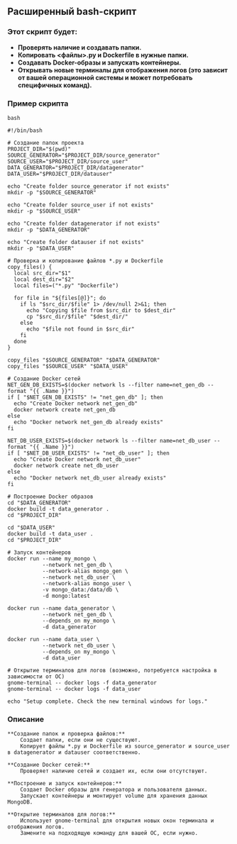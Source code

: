 ## Расширенный bash-скрипт

### Этот скрипт будет:

   * **Проверять наличие и создавать папки.**
   * **Копировать <файлы>.py и Dockerfile в нужные папки.**
   * **Создавать Docker-образы и запускать контейнеры.**
   * **Открывать новые терминалы для отображения логов (это зависит от вашей операционной системы и может потребовать специфичных команд).**

### Пример скрипта

    bash

```
#!/bin/bash

# Создание папок проекта
PROJECT_DIR="$(pwd)"
SOURCE_GENERATOR="$PROJECT_DIR/source_generator"
SOURCE_USER="$PROJECT_DIR/source_user"
DATA_GENERATOR="$PROJECT_DIR/datagenerator"
DATA_USER="$PROJECT_DIR/datauser"

echo "Create folder source_generator if not exists"
mkdir -p "$SOURCE_GENERATOR"

echo "Create folder source_user if not exists"
mkdir -p "$SOURCE_USER"

echo "Create folder datagenerator if not exists"
mkdir -p "$DATA_GENERATOR"

echo "Create folder datauser if not exists"
mkdir -p "$DATA_USER"

# Проверка и копирование файлов *.py и Dockerfile
copy_files() {
  local src_dir="$1"
  local dest_dir="$2"
  local files=("*.py" "Dockerfile")

  for file in "${files[@]}"; do
    if ls "$src_dir/$file" 1> /dev/null 2>&1; then
      echo "Copying $file from $src_dir to $dest_dir"
      cp "$src_dir/$file" "$dest_dir/"
    else
      echo "$file not found in $src_dir"
    fi
  done
}

copy_files "$SOURCE_GENERATOR" "$DATA_GENERATOR"
copy_files "$SOURCE_USER" "$DATA_USER"

# Создание Docker сетей
NET_GEN_DB_EXISTS=$(docker network ls --filter name=net_gen_db --format "{{ .Name }}")
if [ "$NET_GEN_DB_EXISTS" != "net_gen_db" ]; then
  echo "Create Docker network net_gen_db"
  docker network create net_gen_db
else
  echo "Docker network net_gen_db already exists"
fi

NET_DB_USER_EXISTS=$(docker network ls --filter name=net_db_user --format "{{ .Name }}")
if [ "$NET_DB_USER_EXISTS" != "net_db_user" ]; then
  echo "Create Docker network net_db_user"
  docker network create net_db_user
else
  echo "Docker network net_db_user already exists"
fi

# Построение Docker образов
cd "$DATA_GENERATOR"
docker build -t data_generator .
cd "$PROJECT_DIR"

cd "$DATA_USER"
docker build -t data_user .
cd "$PROJECT_DIR"

# Запуск контейнеров
docker run --name my_mongo \
           --network net_gen_db \
           --network-alias mongo_gen \
           --network net_db_user \
           --network-alias mongo_user \
           -v mongo_data:/data/db \
           -d mongo:latest

docker run --name data_generator \
           --network net_gen_db \
           --depends_on my_mongo \
           -d data_generator

docker run --name data_user \
           --network net_db_user \
           --depends_on my_mongo \
           -d data_user

# Открытие терминалов для логов (возможно, потребуется настройка в зависимости от ОС)
gnome-terminal -- docker logs -f data_generator
gnome-terminal -- docker logs -f data_user

echo "Setup complete. Check the new terminal windows for logs."
```

### Описание

    **Создание папок и проверка файлов:**
        Создает папки, если они не существуют.
        Копирует файлы *.py и Dockerfile из source_generator и source_user в datagenerator и datauser соответственно.

    **Создание Docker сетей:**
        Проверяет наличие сетей и создает их, если они отсутствуют.

    **Построение и запуск контейнеров:**
        Создает Docker образы для генератора и пользователя данных.
        Запускает контейнеры и монтирует volume для хранения данных MongoDB.

    **Открытие терминалов для логов:**
        Использует gnome-terminal для открытия новых окон терминала и отображения логов.
        Замените на подходящую команду для вашей ОС, если нужно.
